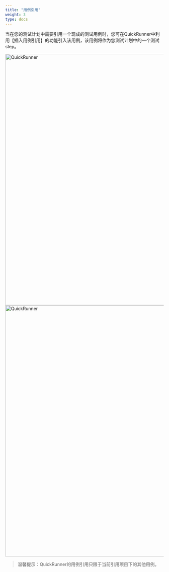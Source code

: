 ```yaml
---
title: "用例引用"
weight: 3
type: docs
---
```


   当在您的测试计划中需要引用一个现成的测试用例时，您可在QuickRunner中利用【插入用例引用】的功能引入该用例，该用例将作为您测试计划中的一个测试step。

<img src="/image/QuickRunner/direction/case1.jpeg" alt="QuickRunner" width="800">
<img src="/image/QuickRunner/direction/case2.jpeg" alt="QuickRunner" width="800">


>温馨提示：QuickRunner的用例引用只限于当前引用项目下的其他用例。
